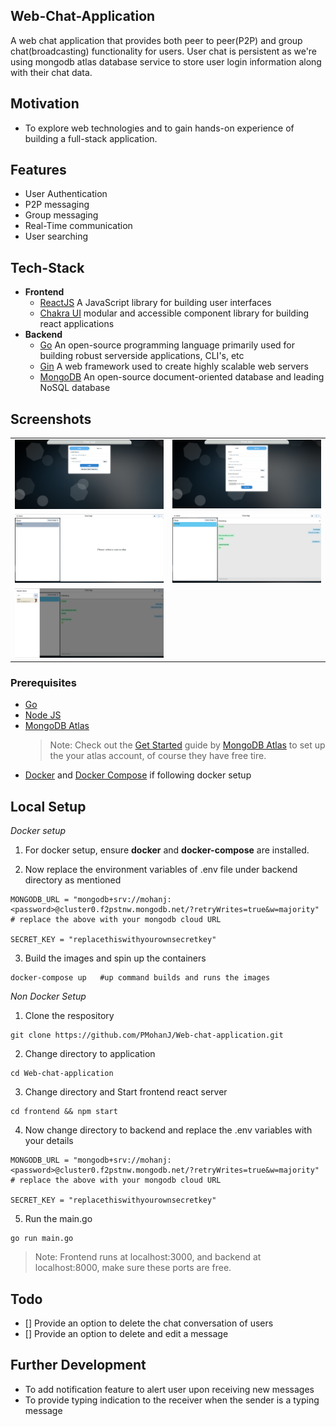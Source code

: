 ## Web-Chat-Application

A web chat application that provides both peer to peer(P2P) and group chat(broadcasting) functionality for users. User chat is
persistent as we're using mongodb atlas database service to store user login information along with their chat data.

## Motivation

- To explore web technologies and to gain hands-on experience of building a full-stack application.

## Features

- User Authentication
- P2P messaging
- Group messaging
- Real-Time communication
- User searching

## Tech-Stack

- **Frontend**
  - [ReactJS](https://reactjs.org/) A JavaScript library for building user interfaces
  - [Chakra UI](https://chakra-ui.com/) modular and accessible component library for building react applications
- **Backend**
  - [Go](https://go.dev/) An open-source programming language primarily used for building robust serverside applications, CLI's, etc
  - [Gin](https://gin-gonic.com/) A web framework used to create highly scalable web servers
  - [MongoDB](https://www.mongodb.com/) An open-source document-oriented database and leading NoSQL database

## Screenshots

|                                              |                                        |
| -------------------------------------------- | -------------------------------------- |
| ![login](./screenshots/login.png)            | ![signup](./screenshots/signup.png)    |
| ![chat](./screenshots/chat_page.png)         | ![p2pchat](./screenshots/p2p_chat.png) |
| ![usersearch](./screenshots/user_search.png) |                                        |

### Prerequisites

- [Go](https://go.dev/dl/)
- [Node JS](https://nodejs.org/en/download/)
- [MongoDB Atlas](https://www.mongodb.com/cloud/atlas/register)
  > Note: Check out the [Get Started](https://www.mongodb.com/docs/atlas/getting-started/) guide by [MongoDB Atlas](https://www.mongodb.com/docs/atlas/) to set up the your atlas account, of course they have free tire.
- [Docker](https://www.docker.com/products/docker-desktop/) and [Docker Compose](https://docker-docs.netlify.app/compose/install/) if following docker setup

## Local Setup

_Docker setup_

1. For docker setup, ensure **docker** and **docker-compose** are installed.

2. Now replace the environment variables of .env file under backend directory as mentioned

```
MONGODB_URL = "mongodb+srv://mohanj:<password>@cluster0.f2pstnw.mongodb.net/?retryWrites=true&w=majority"
# replace the above with your mongodb cloud URL

SECRET_KEY = "replacethiswithyourownsecretkey"
```

3. Build the images and spin up the containers

```
docker-compose up   #up command builds and runs the images
```

_Non Docker Setup_

1. Clone the respository

```
git clone https://github.com/PMohanJ/Web-chat-application.git
```

2. Change directory to application

```
cd Web-chat-application
```

3. Change directory and Start frontend react server

```
cd frontend && npm start
```

4. Now change directory to backend and replace the .env variables with your details

```
MONGODB_URL = "mongodb+srv://mohanj:<password>@cluster0.f2pstnw.mongodb.net/?retryWrites=true&w=majority"
# replace the above with your mongodb cloud URL

SECRET_KEY = "replacethiswithyourownsecretkey"
```

5. Run the main.go

```
go run main.go
```

> Note: Frontend runs at localhost:3000, and backend at localhost:8000, make sure these ports are free.

## Todo

- [] Provide an option to delete the chat conversation of users
- [] Provide an option to delete and edit a message

## Further Development

- To add notification feature to alert user upon receiving new messages
- To provide typing indication to the receiver when the sender is a typing message

